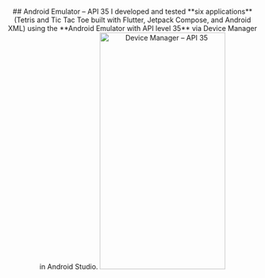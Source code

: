 <p align="center">
  ## Android Emulator – API 35
I developed and tested **six applications** (Tetris and Tic Tac Toe built with Flutter, Jetpack Compose, and Android XML) using the **Android Emulator with API level 35** via Device Manager in Android Studio.

  <img width="253" height="477" alt="Device Manager – API 35" src="https://github.com/user-attachments/assets/f11d31f0-543e-4cc2-8331-ea88ec846594" />
</p>
